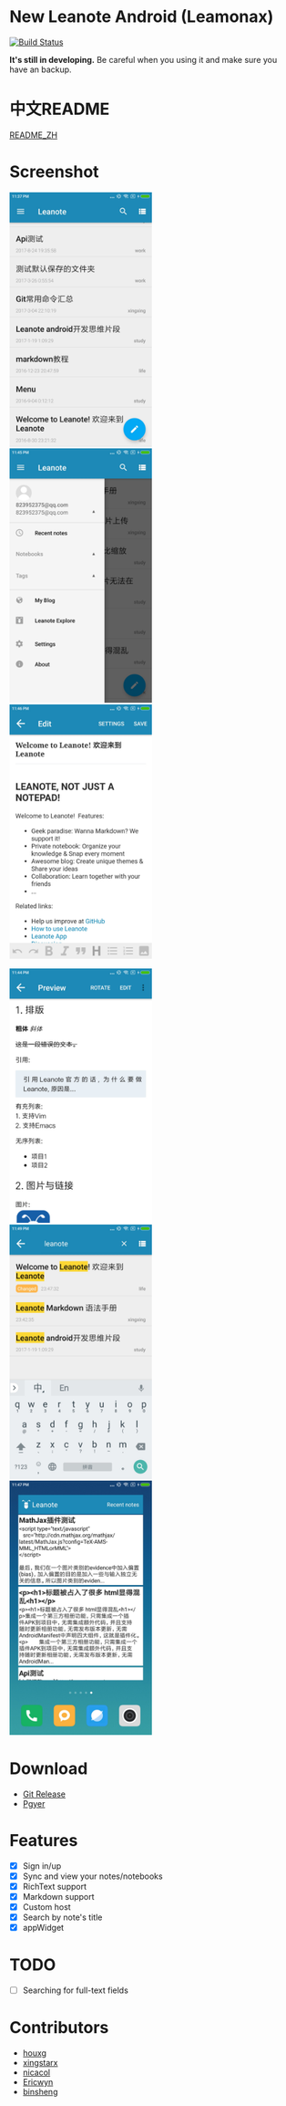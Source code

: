# New Leanote Android (Leamonax)

[![Build Status](https://travis-ci.org/leanote/leanote-android.svg?branch=master)](https://travis-ci.org/leanote/leanote-android?branch=master)

**It's still in developing.** Be careful when you using it and make sure you have an backup.

# 中文README
[README_ZH](README-zh.md)

# Screenshot
<img src="screenshot/MainActivity.png" alt="MainActivity" width="250" height="446">&ensp; &ensp;<img src="screenshot/Navigation.png" alt="Navigation" width="250" height="446">&ensp; &ensp;<img src="screenshot/RichText.png" alt="RichText" width="250" height="446"> <br>

<img src="screenshot/Markdown.png" alt="Markdown" width="250" height="446">&ensp; &ensp;<img src="screenshot/Search.png" alt="Search" width="250" height="446">&ensp; &ensp;<img src="screenshot/AppWidget.png" alt="AppWidget" width="250" height="446"> <br>


# Download
- [Git Release](https://github.com/leanote/leanote-android/releases/latest)
- [Pgyer](https://www.pgyer.com/Leanote)

# Features
- [x] Sign in/up
- [x] Sync and view your notes/notebooks
- [x] RichText support
- [x] Markdown support
- [x] Custom host
- [x] Search by note's title
- [x] appWidget

# TODO
- [ ] Searching for full-text fields

# Contributors

- [houxg](https://github.com/houxg)
- [xingstarx](https://github.com/xingstarx)
- [nicacol](https://github.com/nicacol)
- [Ericwyn](https://github.com/Ericwyn)
- [binsheng](https://github.com/binsheng)

